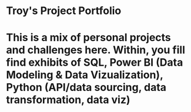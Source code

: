 # Troy's Project Portfolio

# This is a mix of personal projects and challenges here. Within, you fill find exhibits of SQL, Power BI (Data Modeling & Data Vizualization), Python (API/data sourcing, data transformation, data viz)
